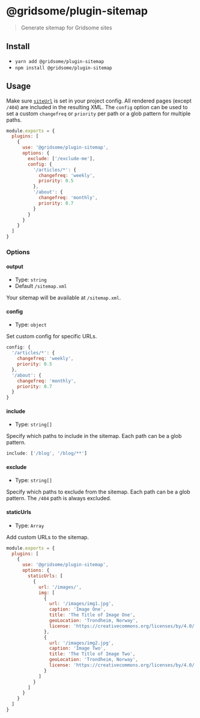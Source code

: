 # @gridsome/plugin-sitemap

> Generate sitemap for Gridsome sites

## Install

- `yarn add @gridsome/plugin-sitemap`
- `npm install @gridsome/plugin-sitemap`

## Usage

Make sure [`siteUrl`](https://gridsome.org/docs/config/#siteurl) is set in your project config. All rendered pages (except `/404`) are included in the resulting XML. The `config` option can be used to set a custom `changefreq` or `priority` per path or a glob pattern for multiple paths.

```js
module.exports = {
  plugins: [
    {
      use: '@gridsome/plugin-sitemap',
      options: {
        exclude: ['/exclude-me'],
        config: {
          '/articles/*': {
            changefreq: 'weekly',
            priority: 0.5
          },
          '/about': {
            changefreq: 'monthly',
            priority: 0.7
          }
        }
      }
    }
  ]
}
```

### Options

#### output

- Type: `string`
- Default `/sitemap.xml`

Your sitemap will be available at `/sitemap.xml`.

#### config

- Type: `object`

Set custom config for specific URLs.

```js
config: {
  '/articles/*': {
    changefreq: 'weekly',
    priority: 0.5
  },
  '/about': {
    changefreq: 'monthly',
    priority: 0.7
  }
}
```

#### include

- Type: `string[]`

Specify which paths to include in the sitemap. Each path can be a glob pattern.

```js
include: ['/blog', '/blog/**']
```

#### exclude

- Type: `string[]`

Specify which paths to exclude from the sitemap. Each path can be a glob pattern. The `/404` path is always excluded.

#### staticUrls

- Type: `Array`

Add custom URLs to the sitemap.

```js
module.exports = {
  plugins: [
    {
      use: '@gridsome/plugin-sitemap',
      options: {
        staticUrls: [
          {
            url: '/images/',
            img: [
              {
                url: '/images/img1.jpg',
                caption: 'Image One',
                title: 'The Title of Image One',
                geoLocation: 'Trondheim, Norway',
                license: 'https://creativecommons.org/licenses/by/4.0/'
              },
              {
                url: '/images/img2.jpg',
                caption: 'Image Two',
                title: 'The Title of Image Two',
                geoLocation: 'Trondheim, Norway',
                license: 'https://creativecommons.org/licenses/by/4.0/'
              }
            ]
          }
        ]
      }
    }
  ]
}
```
